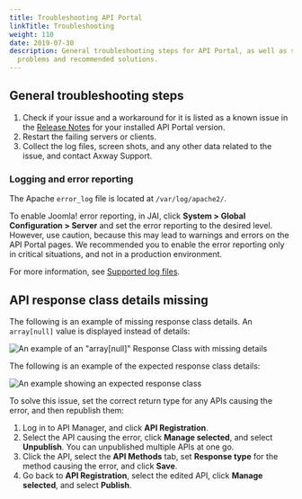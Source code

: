 ```yaml
---
title: Troubleshooting API Portal
linkTitle: Troubleshooting
weight: 110
date: 2019-07-30
description: General troubleshooting steps for API Portal, as well as specific
  problems and recommended solutions.
---
```

## General troubleshooting steps

1. Check if your issue and a workaround for it is listed as a known issue in the [Release Notes](/docs/apim_relnotes/) for your installed API Portal version.
2. Restart the failing servers or clients.
3. Collect the log files, screen shots, and any other data related to the issue, and contact Axway Support.

### Logging and error reporting

The Apache `error_log` file is located at `/var/log/apache2/`.

To enable Joomla! error reporting, in JAI, click **System > Global Configuration > Server** and set the error reporting to the desired level. However, use caution, because this may lead to warnings and errors on the API Portal pages. We recommended you to enable the error reporting only in critical situations, and not in a production environment.

For more information, see [Supported log files](/docs/apim_administration/apiportal_admin/apip_logging/).

## API response class details missing

The following is an example of missing response class details. An `array[null]` value is displayed instead of details:

![An example of an "array[null]" Response Class with missing details](/Images/APIPortal/troubleshooting1.png)

The following is an example of the expected response class details:

![An example showing an expected response class](/Images/APIPortal/troubleshooting2.png)

To solve this issue, set the correct return type for any APIs causing the error, and then republish them:

1. Log in to API Manager, and click **API Registration**.
2. Select the API causing the error, click **Manage selected**, and select **Unpublish**. You can unpublished multiple APIs at one go.
3. Click the API, select the **API Methods** tab, set **Response type** for the method causing the error, and click **Save**.
4. Go back to **API Registration**, select the edited API, click **Manage selected**, and select **Publish**.
